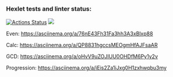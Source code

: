 ### Hexlet tests and linter status:
[![Actions Status](https://github.com/ppeter777/java-project-61/workflows/hexlet-check/badge.svg)](https://github.com/ppeter777/java-project-61/actions)
<a href="https://codeclimate.com/github/ppeter777/java-project-61/maintainability"><img src="https://api.codeclimate.com/v1/badges/893a10edb4e580671e1b/maintainability" /></a>

Even: https://asciinema.org/a/76nE43Fh31Fa3hh3A3xBlxp88

Calc: https://asciinema.org/a/QP8831hgccsMEOgmHfAJFsaAR

GCD: https://asciinema.org/a/oHvV9uZOJIUU0OHDfM6Py1y2v

Progression: https://asciinema.org/a/iEis2Za1iJxg0H1zxhwqbu3my
